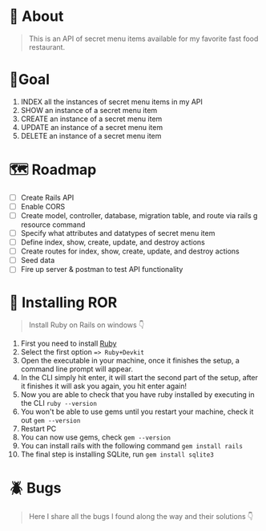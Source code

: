 # 📖 About

> This is an API of secret menu items available for my favorite fast food restaurant.

# 🎯Goal

1. INDEX all the instances of secret menu items in my API
2. SHOW an instance of a secret menu item
3. CREATE an instance of a secret menu item
4. UPDATE an instance of a secret menu item
5. DELETE an instance of a secret menu item

# 🗺️ Roadmap

- [ ] Create Rails API
- [ ] Enable CORS
- [ ] Create model, controller, database, migration table, and route via rails g resource command
- [ ] Specify what attributes and datatypes of secret menu item
- [ ] Define index, show, create, update, and destroy actions
- [ ] Create routes for index, show, create, update, and destroy actions
- [ ] Seed data
- [ ] Fire up server & postman to test API functionality

# 📩 Installing ROR

> Install Ruby on Rails on windows 👇

1. First you need to install [Ruby](rubyinstaller.org/downloads)
2. Select the first option `=> Ruby+Devkit`
3. Open the executable in your machine, once it finishes the setup, a command line prompt will appear.
4. In the CLI simply hit enter, it will start the second part of the setup, after it finishes it will ask you again, 
   you hit enter again!
5. Now you are able to check that you have ruby installed by executing in the CLI `ruby --version`
6. You won't be able to use gems until you restart your machine, check it out `gem --version`
7. Restart PC
8. You can now use gems, check `gem --version`
9. You can install rails with the following command `gem install rails`
10. The final step is installing SQLite, run `gem install sqlite3`

# 🪲 Bugs

> Here I share all the bugs I found along the way and their solutions 👇
